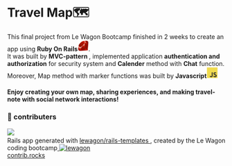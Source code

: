 <h1>Travel Map🗺</h1>
This final project from Le Wagon Bootcamp finished in 2 weeks to create an app using <strong>Ruby On Rails<img src="https://raw.githubusercontent.com/devicons/devicon/master/icons/ruby/ruby-original.svg" alt="ruby" width="25" height="25"/></strong>. <br>
It was built by <strong>MVC-pattern </strong>, implemented application <strong>authentication and authorization</strong> for security system and <strong>Calender</strong> method with <strong>Chat</strong> function.
Moreover, Map method with marker functions was built by <strong>Javascript<img src="https://raw.githubusercontent.com/devicons/devicon/master/icons/javascript/javascript-original.svg" alt="javascript" width="25" height="25"/></strong>
<h4>Enjoy creating your own map, sharing experiences, and making travel-note with social network interactions!</h4>

<h3> 🌱 contributers </h3><a href="https://github.com/4moreno/travelmap/graphs/contributors">
  <img src="https://contrib.rocks/image?repo=4moreno/travelmap" />
</a>

<div>
  Rails app generated with <a href="https://github.com/lewagon/rails-templates">lewagon/rails-templates </a>, created by the Le Wagon coding bootcamp<a href="https://www.lewagon.com/" target="blank" rel="noreferrer"> <img src="https://avatars.githubusercontent.com/u/5470001?s=200&amp;v=4" width="25" height="25" alt="lewagon"></a>
</div>
<a href="https://contrib.rocks">contrib.rocks</a>
